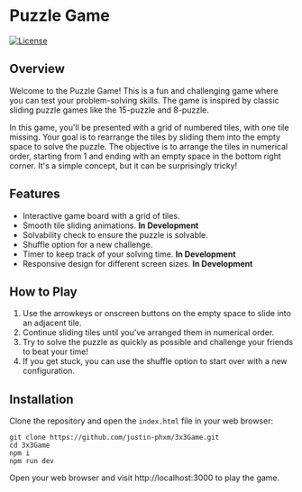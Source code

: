 # Puzzle Game

[![License](https://img.shields.io/badge/license-MIT-blue.svg)](LICENSE)

## Overview

Welcome to the Puzzle Game! This is a fun and challenging game where you can test your problem-solving skills. The game is inspired by classic sliding puzzle games like the 15-puzzle and 8-puzzle.

In this game, you'll be presented with a grid of numbered tiles, with one tile missing. Your goal is to rearrange the tiles by sliding them into the empty space to solve the puzzle. The objective is to arrange the tiles in numerical order, starting from 1 and ending with an empty space in the bottom right corner. It's a simple concept, but it can be surprisingly tricky!

## Features

- Interactive game board with a grid of tiles.
- Smooth tile sliding animations. **In Development**
- Solvability check to ensure the puzzle is solvable.
- Shuffle option for a new challenge.
- Timer to keep track of your solving time. **In Development**
- Responsive design for different screen sizes. **In Development**

## How to Play

1. Use the arrowkeys or onscreen buttons on the empty space to slide into an adjacent tile.
2. Continue sliding tiles until you've arranged them in numerical order.
3. Try to solve the puzzle as quickly as possible and challenge your friends to beat your time!
4. If you get stuck, you can use the shuffle option to start over with a new configuration.

## Installation

Clone the repository and open the `index.html` file in your web browser:
```
git clone https://github.com/justin-phxm/3x3Game.git
cd 3x3Game
npm i
npm run dev
```
Open your web browser and visit http://localhost:3000 to play the game.

